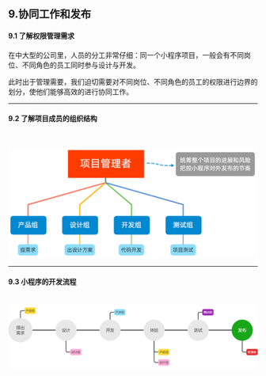 

## 9.协同工作和发布



#### 		9.1 了解权限管理需求



​				在中大型的公司里，人员的分工非常仔细：同一个小程序项目，一般会有不同岗位、不同角色的员工同时参与设计与开发。



​				此时出于管理需要，我们迫切需要对不同岗位、不同角色的员工的权限进行边界的划分，使他们能够高效的进行协同工作。





------



#### 		9.2 了解项目成员的组织结构

​	

​										<img src="/wxImages/了解项目成员的组织结构.png" alt="image-20230301222346678" style="zoom: 67%;" />





------



#### 9.3 小程序的开发流程



​		![image-20230301222507005](/wxImages/小程序的开发流程.png)



